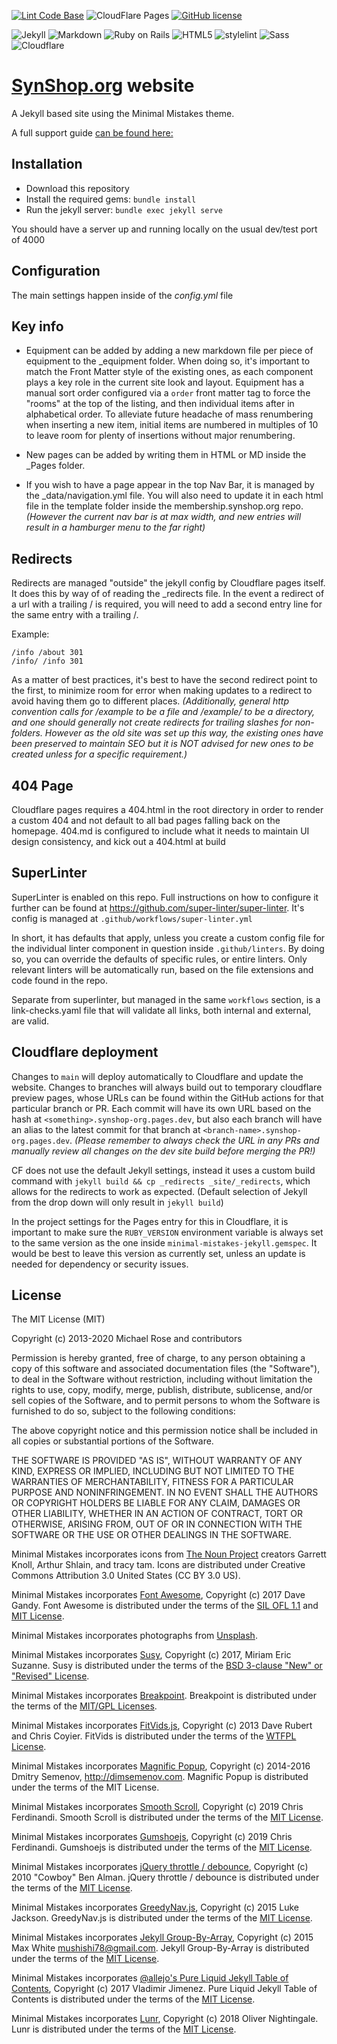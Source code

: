 [![Lint Code Base](https://github.com/synshop/synshop.org/actions/workflows/super-linter.yml/badge.svg?branch=main)](https://github.com/synshop/synshop.org/actions/workflows/super-linter.yml)
![CloudFlare Pages](https://img.shields.io/endpoint?url=https://cloudflare-pages-badges.purple-wildflower-8ee3.workers.dev/?projectName=synshop-org)
[![GitHub license](https://img.shields.io/badge/license-MIT-blue.svg)](https://raw.githubusercontent.com/synshop/synshop.org/main/LICENSE)

![Jekyll](https://a11ybadges.com/badge?logo=jekyll)
![Markdown](https://a11ybadges.com/badge?logo=markdown)
![Ruby on Rails](https://a11ybadges.com/badge?logo=rubyonrails)
![HTML5](https://a11ybadges.com/badge?logo=html5)
![stylelint](https://a11ybadges.com/badge?logo=stylelint)
![Sass](https://a11ybadges.com/badge?logo=sass)
![Cloudflare](https://a11ybadges.com/badge?logo=cloudflare)



# [SynShop.org](https://synshop.org/) website


A Jekyll based site using the Minimal Mistakes theme.

A full support guide [can be found here:](https://mmistakes.github.io/minimal-mistakes/docs/quick-start-guide/)


## Installation

- Download this repository
- Install the required gems: `bundle install`
- Run the jekyll server: `bundle exec jekyll serve`

You should have a server up and running locally on the usual dev/test port of 4000

## Configuration

The main settings happen inside of the _config.yml_ file

## Key info

- Equipment can be added by adding a new markdown file per piece of equipment to the \_equipment folder. When doing so, it's important to match the Front Matter style of the existing ones, as each component plays a key role in the current site look and layout. Equipment has a manual sort order configured via a `order` front matter tag to force the "rooms" at the top of the listing, and then individual items after in alphabetical order. To alleviate future headache of mass renumbering when inserting a new item, initial items are numbered in multiples of 10 to leave room for plenty of insertions without major renumbering.

- New pages can be added by writing them in HTML or MD inside the \_Pages folder.

- If you wish to have a page appear in the top Nav Bar, it is managed by the \_data/navigation.yml file. You will also need to update it in each html file in the template folder inside the membership.synshop.org repo. _(However the current nav bar is at max width, and new entries will result in a hamburger menu to the far right)_

## Redirects

Redirects are managed "outside" the jekyll config by Cloudflare pages itself. It does this by way of of reading the \_redirects file. In the event a redirect of a url with a trailing / is required, you will need to add a second entry line for the same entry with a trailing /.

Example:
```text
/info /about 301
/info/ /info 301
```
As a matter of best practices, it's best to have the second redirect point to the first, to minimize room for error when making updates to a redirect to avoid having them go to different places. _(Additionally, general http convention calls for /example to be a file and /example/ to be a directory, and one should generally not create redirects for trailing slashes for non-folders. However as the old site was set up this way, the existing ones have been preserved to maintain SEO but it is NOT advised for new ones to be created unless for a specific requirement.)_

## 404 Page
Cloudflare pages requires a 404.html in the root directory in order to render a custom 404 and not default to all bad pages falling back on the homepage. 404.md is configured to include what it needs to maintain UI design consistency, and kick out a 404.html at build

## SuperLinter
SuperLinter is enabled on this repo. Full instructions on how to configure it further can be found at https://github.com/super-linter/super-linter. It's config is managed at `.github/workflows/super-linter.yml`

In short, it has defaults that apply, unless you create a custom config file for the individual linter component in question inside `.github/linters`. By doing so, you can override the defaults of specific rules, or entire linters. Only relevant linters will be automatically run, based on the file extensions and code found in the repo.

Separate from superlinter, but managed in the same `workflows` section, is a link-checks.yaml file that will validate all links, both internal and external, are valid.

## Cloudflare deployment

Changes to `main` will deploy automatically to Cloudflare and update the website. Changes to branches will always build out to temporary cloudflare preview pages, whose URLs can be found within the GitHub actions for that particular branch or PR. Each commit will have its own URL based on the hash at `<something>.synshop-org.pages.dev`, but also each branch will have an alias to the latest commit for that branch at `<branch-name>.synshop-org.pages.dev`. _(Please remember to always check the URL in any PRs and manually review all changes on the dev site build before merging the PR!)_

CF does not use the default Jekyll settings, instead it uses a custom build command with `jekyll build && cp _redirects _site/_redirects`, which allows for the redirects to work as expected. (Default selection of Jekyll from the drop down will only result in `jekyll build`)

In the project settings for the Pages entry for this in Cloudflare, it is important to make sure the `RUBY_VERSION` environment variable is always set to the same version as the one inside `minimal-mistakes-jekyll.gemspec`. It would be best to leave this version as currently set, unless an update is needed for dependency or security issues.

## License

The MIT License (MIT)

Copyright (c) 2013-2020 Michael Rose and contributors

Permission is hereby granted, free of charge, to any person obtaining a copy
of this software and associated documentation files (the "Software"), to deal
in the Software without restriction, including without limitation the rights
to use, copy, modify, merge, publish, distribute, sublicense, and/or sell
copies of the Software, and to permit persons to whom the Software is
furnished to do so, subject to the following conditions:

The above copyright notice and this permission notice shall be included in all
copies or substantial portions of the Software.

THE SOFTWARE IS PROVIDED "AS IS", WITHOUT WARRANTY OF ANY KIND, EXPRESS OR
IMPLIED, INCLUDING BUT NOT LIMITED TO THE WARRANTIES OF MERCHANTABILITY,
FITNESS FOR A PARTICULAR PURPOSE AND NONINFRINGEMENT. IN NO EVENT SHALL THE
AUTHORS OR COPYRIGHT HOLDERS BE LIABLE FOR ANY CLAIM, DAMAGES OR OTHER
LIABILITY, WHETHER IN AN ACTION OF CONTRACT, TORT OR OTHERWISE, ARISING FROM,
OUT OF OR IN CONNECTION WITH THE SOFTWARE OR THE USE OR OTHER DEALINGS IN THE
SOFTWARE.

Minimal Mistakes incorporates icons from [The Noun Project](https://thenounproject.com/)
creators Garrett Knoll, Arthur Shlain, and tracy tam.
Icons are distributed under Creative Commons Attribution 3.0 United States (CC BY 3.0 US).

Minimal Mistakes incorporates [Font Awesome](http://fontawesome.io/),
Copyright (c) 2017 Dave Gandy.
Font Awesome is distributed under the terms of the [SIL OFL 1.1](http://scripts.sil.org/OFL)
and [MIT License](http://opensource.org/licenses/MIT).

Minimal Mistakes incorporates photographs from [Unsplash](https://unsplash.com).

Minimal Mistakes incorporates [Susy](http://susy.oddbird.net/),
Copyright (c) 2017, Miriam Eric Suzanne.
Susy is distributed under the terms of the [BSD 3-clause "New" or "Revised" License](https://opensource.org/licenses/BSD-3-Clause).

Minimal Mistakes incorporates [Breakpoint](http://breakpoint-sass.com/).
Breakpoint is distributed under the terms of the [MIT/GPL Licenses](http://opensource.org/licenses/MIT).

Minimal Mistakes incorporates [FitVids.js](https://github.com/davatron5000/FitVids.js/),
Copyright (c) 2013 Dave Rubert and Chris Coyier.
FitVids is distributed under the terms of the [WTFPL License](http://www.wtfpl.net/).

Minimal Mistakes incorporates [Magnific Popup](http://dimsemenov.com/plugins/magnific-popup/),
Copyright (c) 2014-2016 Dmitry Semenov, http://dimsemenov.com.
Magnific Popup is distributed under the terms of the MIT License.

Minimal Mistakes incorporates [Smooth Scroll](http://github.com/cferdinandi/smooth-scroll),
Copyright (c) 2019 Chris Ferdinandi.
Smooth Scroll is distributed under the terms of the [MIT License](http://opensource.org/licenses/MIT).

Minimal Mistakes incorporates [Gumshoejs](http://github.com/cferdinandi/gumshoe),
Copyright (c) 2019 Chris Ferdinandi.
Gumshoejs is distributed under the terms of the [MIT License](http://opensource.org/licenses/MIT).

Minimal Mistakes incorporates [jQuery throttle / debounce](http://benalman.com/projects/jquery-throttle-debounce-plugin/),
Copyright (c) 2010 "Cowboy" Ben Alman.
jQuery throttle / debounce is distributed under the terms of the [MIT License](http://opensource.org/licenses/MIT).

Minimal Mistakes incorporates [GreedyNav.js](https://github.com/lukejacksonn/GreedyNav),
Copyright (c) 2015 Luke Jackson.
GreedyNav.js is distributed under the terms of the [MIT License](http://opensource.org/licenses/MIT).

Minimal Mistakes incorporates [Jekyll Group-By-Array](https://github.com/mushishi78/jekyll-group-by-array),
Copyright (c) 2015 Max White <mushishi78@gmail.com>.
Jekyll Group-By-Array is distributed under the terms of the [MIT License](http://opensource.org/licenses/MIT).

Minimal Mistakes incorporates [@allejo's Pure Liquid Jekyll Table of Contents](https://allejo.io/blog/a-jekyll-toc-in-liquid-only/),
Copyright (c) 2017 Vladimir Jimenez.
Pure Liquid Jekyll Table of Contents is distributed under the terms of the [MIT License](http://opensource.org/licenses/MIT).

Minimal Mistakes incorporates [Lunr](http://lunrjs.com),
Copyright (c) 2018 Oliver Nightingale.
Lunr is distributed under the terms of the [MIT License](http://opensource.org/licenses/MIT).